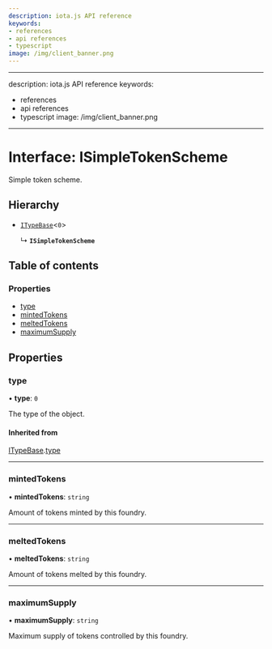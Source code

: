 ```yaml
---
description: iota.js API reference
keywords:
- references
- api references
- typescript
image: /img/client_banner.png
---
```

---
description: iota.js API reference
keywords:
- references
- api references
- typescript
image: /img/client_banner.png
---
# Interface: ISimpleTokenScheme

Simple token scheme.

## Hierarchy

- [`ITypeBase`](ITypeBase.md)<``0``\>

  ↳ **`ISimpleTokenScheme`**

## Table of contents

### Properties

- [type](ISimpleTokenScheme.md#type)
- [mintedTokens](ISimpleTokenScheme.md#mintedtokens)
- [meltedTokens](ISimpleTokenScheme.md#meltedtokens)
- [maximumSupply](ISimpleTokenScheme.md#maximumsupply)

## Properties

### type

• **type**: ``0``

The type of the object.

#### Inherited from

[ITypeBase](ITypeBase.md).[type](ITypeBase.md#type)

___

### mintedTokens

• **mintedTokens**: `string`

Amount of tokens minted by this foundry.

___

### meltedTokens

• **meltedTokens**: `string`

Amount of tokens melted by this foundry.

___

### maximumSupply

• **maximumSupply**: `string`

Maximum supply of tokens controlled by this foundry.
